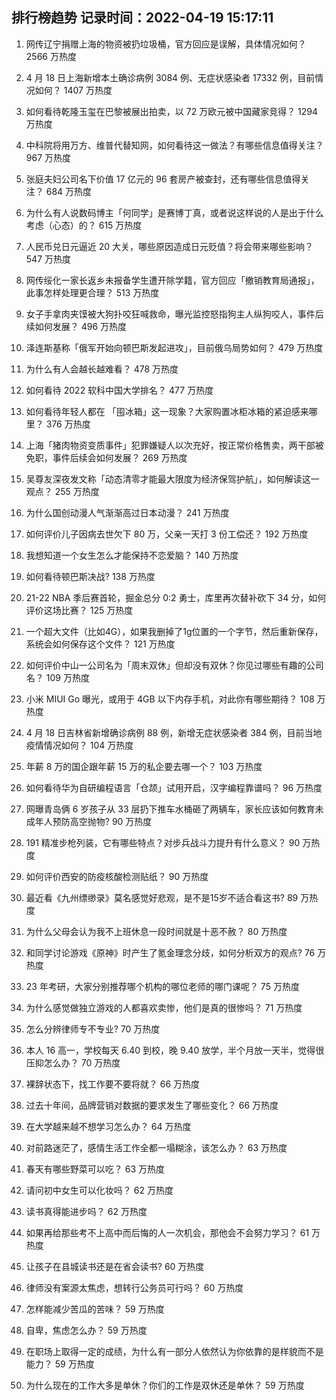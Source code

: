 
## 排行榜趋势 记录时间：2022-04-19 15:17:11
  
  1. 网传辽宁捐赠上海的物资被扔垃圾桶，官方回应是误解，具体情况如何？ 2566 万热度
    
  2. 4 月 18 日上海新增本土确诊病例 3084 例、无症状感染者 17332 例，目前情况如何？ 1407 万热度
    
  3. 如何看待乾隆玉玺在巴黎被展出拍卖，以 72 万欧元被中国藏家竞得？ 1294 万热度
    
  4. 中科院将用万方、维普代替知网，如何看待这一做法？有哪些信息值得关注？ 967 万热度
    
  5. 张庭夫妇公司名下价值 17 亿元的 96 套房产被查封，还有哪些信息值得关注？ 684 万热度
    
  6. 为什么有人说数码博主「何同学」是赛博丁真，或者说这样说的人是出于什么考虑（心态）的？ 615 万热度
    
  7. 人民币兑日元逼近 20 大关，哪些原因造成日元贬值？将会带来哪些影响？ 547 万热度
    
  8. 网传绥化一家长返乡未报备学生遭开除学籍，官方回应「撤销教育局通报」，此事怎样处理更合理？ 513 万热度
    
  9. 女子手拿肉夹馍被大狗扑咬狂喊救命，曝光监控怒指狗主人纵狗咬人，事件后续如何发展？ 496 万热度
    
  10. 泽连斯基称「俄军开始向顿巴斯发起进攻」，目前俄乌局势如何？ 479 万热度
    
  11. 为什么有人会越长越难看？ 478 万热度
    
  12. 如何看待 2022 软科中国大学排名？ 477 万热度
    
  13. 如何看待年轻人都在 「囤冰箱」这一现象？大家购置冰柜冰箱的紧迫感来哪里？ 376 万热度
    
  14. 上海「猪肉物资变质事件」犯罪嫌疑人以次充好，按正常价格售卖，两干部被免职，事件后续会如何发展？ 269 万热度
    
  15. 吴尊友深夜发文称「动态清零才能最大限度为经济保驾护航」，如何解读这一观点？ 255 万热度
    
  16. 为什么国创动漫人气渐渐高过日本动漫？ 241 万热度
    
  17. 如何评价儿子因病去世欠下 80 万，父亲一天打 3 份工偿还？ 192 万热度
    
  18. 我想知道一个女生怎么才能保持不恋爱脑？ 140 万热度
    
  19. 如何看待顿巴斯决战? 138 万热度
    
  20. 21-22 NBA 季后赛首轮，掘金总分 0:2 勇士，库里再次替补砍下 34 分，如何评价这场比赛？ 125 万热度
    
  21. 一个超大文件（比如4G），如果我删掉了1g位置的一个字节，然后重新保存，系统会如何保存这个文件？ 121 万热度
    
  22. 如何评价中山一公司名为「周末双休」但却没有双休？你见过哪些有趣的公司名？ 109 万热度
    
  23. 小米 MIUI Go 曝光，或用于 4GB 以下内存手机，对此你有哪些期待？ 108 万热度
    
  24. 4 月 18 日吉林省新增确诊病例 88 例，新增无症状感染者 384 例，目前当地疫情情况如何？ 104 万热度
    
  25. 年薪 8 万的国企跟年薪 15 万的私企要去哪一个？ 103 万热度
    
  26. 如何看待华为自研编程语言「仓颉」试用开启，汉字编程靠谱吗？ 96 万热度
    
  27. 网曝青岛俩 6 岁孩子从 33 层扔下推车水桶砸了两辆车，家长应该如何教育未成年人预防高空抛物? 90 万热度
    
  28. 191 精准步枪列装，它有哪些特点？对步兵战斗力提升有什么意义？ 90 万热度
    
  29. 如何评价西安的防疫核酸检测贴纸？ 90 万热度
    
  30. 最近看《九州缥缈录》莫名感觉好悲观，是不是15岁不适合看这书? 89 万热度
    
  31. 为什么父母会认为我不上班休息一段时间就是十恶不赦？ 80 万热度
    
  32. 和同学讨论游戏《原神》时产生了氪金理念分歧，如何分析双方的观点? 76 万热度
    
  33. 23 年考研，大家分别推荐哪个机构的哪位老师的哪门课呢？ 75 万热度
    
  34. 为什么感觉做独立游戏的人都喜欢卖惨，他们是真的很惨吗？ 71 万热度
    
  35. 怎么分辨律师专不专业? 70 万热度
    
  36. 本人 16 高一，学校每天 6.40 到校，晚 9.40 放学，半个月放一天半，觉得很压抑怎么办？ 70 万热度
    
  37. 裸辞状态下，找工作要不要将就？ 66 万热度
    
  38. 过去十年间，品牌营销对数据的要求发生了哪些变化？ 66 万热度
    
  39. 在大学越来越不想学习怎么办？ 64 万热度
    
  40. 对前路迷茫了，感情生活工作全都一塌糊涂，该怎么办？ 63 万热度
    
  41. 春天有哪些野菜可以吃？ 63 万热度
    
  42. 请问初中女生可以化妆吗？ 62 万热度
    
  43. 读书真得能进步吗？ 62 万热度
    
  44. 如果再给那些考不上高中而后悔的人一次机会，那他会不会努力学习？ 61 万热度
    
  45. 让孩子在县城读书还是在省会读书? 60 万热度
    
  46. 律师没有案源太焦虑，想转行公务员可行吗？ 60 万热度
    
  47. 怎样能减少苦瓜的苦味？ 59 万热度
    
  48. 自卑，焦虑怎么办？ 59 万热度
    
  49. 在职场上取得一定的成绩，为什么有一部分人依然认为你依靠的是样貌而不是能力？ 59 万热度
    
  50. 为什么现在的工作大多是单休？你们的工作是双休还是单休？ 59 万热度
    